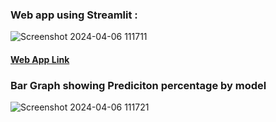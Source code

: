 ### Web app using Streamlit : 
![Screenshot 2024-04-06 111711](https://github.com/aman9650/Skin_cancer_detection/assets/97427361/9ba318e1-34a4-4337-b3e6-43d8b8b7361f)
####  [Web App Link](https://skincancerdetection-drezk7ywtf3cyz7igse7ml.streamlit.app/ "Web App Link")
### Bar Graph showing Prediciton percentage by model
![Screenshot 2024-04-06 111721](https://github.com/aman9650/Skin_cancer_detection/assets/97427361/edea85c1-e878-4297-b3b6-ae733188e8de)
